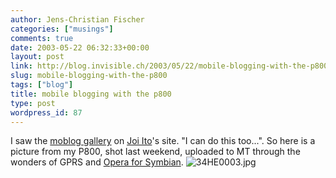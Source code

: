 ```yaml
---
author: Jens-Christian Fischer
categories: ["musings"]
comments: true
date: 2003-05-22 06:32:33+00:00
layout: post
link: http://blog.invisible.ch/2003/05/22/mobile-blogging-with-the-p800/
slug: mobile-blogging-with-the-p800
tags: ["blog"]
title: mobile blogging with the p800
type: post
wordpress_id: 87
---
```


I saw the [moblog gallery](http://joi.ito.com/moblog/) on [Joi Ito](http://joi.ito.com)'s site. "I can do this too...". So here is a picture from my P800, shot last weekend, uploaded to MT through the wonders of GPRS and [Opera for Symbian](http://www.opera.com/products/smartphone/). 
![34HE0003.jpg](http://www.invisible.ch/archives/34HE0003.jpg)
